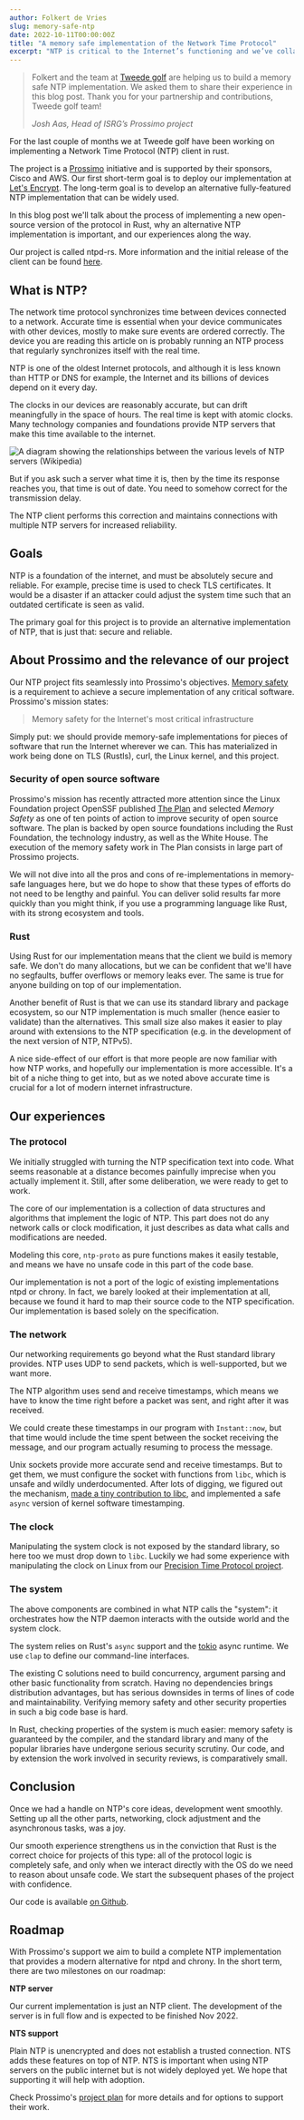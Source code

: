 ```yaml
---
author: Folkert de Vries
slug: memory-safe-ntp
date: 2022-10-11T00:00:00Z
title: "A memory safe implementation of the Network Time Protocol"
excerpt: "NTP is critical to the Internet’s functioning and we’ve collaborated with Tweede golf to build a high-performance, memory safe implementation. "
---
```




<div class="card border-0 pic-quote-right mb-4">
    <div class="pt-4">
        <blockquote class="blockquote">
            <span class="quote"></span>
            <div class="quote-text">
                <p class="font-italic lh-170">Folkert and the team at <a href="https://tweedegolf.nl/en" target="_blank" rel="noopener noreferer">Tweede golf</a> are helping us to build a memory safe NTP implementation. We asked them to share their experience in this blog post. Thank you for your partnership and contributions, Tweede golf team!</p>
                <footer class="blockquote-footer"><cite title="Source Title">Josh Aas, Head of ISRG’s Prossimo project</cite></footer>
            </div>
        </blockquote>
    </div>
</div>


For the last couple of months we at Tweede golf have been working on implementing a Network Time Protocol (NTP) client in rust.

The project is a [Prossimo](https://www.memorysafety.org/) initiative and is supported by their sponsors, Cisco and AWS. Our first short-term goal is to deploy our implementation at [Let's Encrypt](https://letsencrypt.org). The long-term goal is to develop an alternative fully-featured NTP implementation that can be widely used.

In this blog post we'll talk about the process of implementing a new open-source version of the protocol in Rust, why an alternative NTP implementation is important, and our experiences along the way.

Our project is called ntpd-rs. More information and the initial release of the client can be found [here](https://github.com/memorysafety/ntpd-rs).

## What is NTP?

The network time protocol synchronizes time between devices connected to a network. Accurate time is essential when your device communicates with other devices, mostly to make sure events are ordered correctly. The device you are reading this article on is probably running an NTP process that regularly synchronizes itself with the real time.

NTP is one of the oldest Internet protocols, and although it is less known than HTTP or DNS for example, the Internet and its billions of devices depend on it every day.

The clocks in our devices are reasonably accurate, but can drift meaningfully in the space of hours. The real time is kept with atomic clocks. Many technology companies and foundations provide NTP servers that make this time available to the internet.

![A diagram showing the relationships between the various levels of NTP servers (Wikipedia)](/images/blog/Blog-2022-10-11-relationship-various-levels-ntp.png)

But if you ask such a server what time it is, then by the time its response reaches you, that time is out of date. You need to somehow correct for the transmission delay.

The NTP client performs this correction and maintains connections with multiple NTP servers for increased reliability.

## Goals

NTP is a foundation of the internet, and must be absolutely secure and reliable. For example, precise time is used to check TLS certificates. It would be a disaster if an attacker could adjust the system time such that an outdated certificate is seen as valid.

The primary goal for this project is to provide an alternative implementation of NTP, that is just that: secure and reliable.

## About Prossimo and the relevance of our project

Our NTP project fits seamlessly into Prossimo's objectives. [Memory safety](https://www.memorysafety.org/docs/memory-safety/) is a requirement to achieve a secure implementation of any critical software. Prossimo's mission states:

> Memory safety for the Internet's most critical infrastructure

Simply put: we should provide memory-safe implementations for pieces of software that run the Internet wherever we can. This has materialized in work being done on TLS (Rustls), curl, the Linux kernel, and this project.

### Security of open source software

Prossimo's mission has recently attracted more attention since the Linux Foundation project OpenSSF published [The Plan](https://openssf.org/oss-security-mobilization-plan/) and selected _Memory Safety_ as one of ten points of action to improve security of open source software. The plan is backed by open source foundations including the Rust Foundation, the technology industry, as well as the White House. The execution of the memory safety work in The Plan consists in large part of Prossimo projects.

We will not dive into all the pros and cons of re-implementations in memory-safe languages here, but we do hope to show that these types of efforts do not need to be lengthy and painful. You can deliver solid results far more quickly than you might think, if you use a programming language like Rust, with its strong ecosystem and tools.

### Rust

Using Rust for our implementation means that the client we build is memory safe. We don't do many allocations, but we can be confident that we'll have no segfaults, buffer overflows or memory leaks ever. The same is true for anyone building on top of our implementation.

Another benefit of Rust is that we can use its standard library and package ecosystem, so our NTP implementation is much smaller (hence easier to validate) than the alternatives. This small size also makes it easier to play around with extensions to the NTP specification (e.g. in the development of the next version of NTP, NTPv5).

A nice side-effect of our effort is that more people are now familiar with how NTP works, and hopefully our implementation is more accessible. It's a bit of a niche thing to get into, but as we noted above accurate time is crucial for a lot of modern internet infrastructure.

## Our experiences

### The protocol

We initially struggled with turning the NTP specification text into code. What seems reasonable at a distance becomes painfully imprecise when you actually implement it. Still, after some deliberation, we were ready to get to work.

The core of our implementation is a collection of data structures and algorithms that implement the logic of NTP. This part does not do any network calls or clock modification, it just describes as data what calls and modifications are needed.

Modeling this core, `ntp-proto` as pure functions makes it easily testable, and means we have no unsafe code in this part of the code base.

Our implementation is not a port of the logic of existing implementations ntpd or chrony. In fact, we barely looked at their implementation at all, because we found it hard to map their source code to the NTP specification. Our implementation is based solely on the specification.

### The network

Our networking requirements go beyond what the Rust standard library provides. NTP uses UDP to send packets, which is well-supported, but we want more.

The NTP algorithm uses send and receive timestamps, which means we have to know the time right before a packet was sent, and right after it was received.

We could create these timestamps in our program with `Instant::now`, but that time would include the time spent between the socket receiving the message, and our program actually resuming to process the message.

Unix sockets provide more accurate send and receive timestamps. But to get them, we must configure the socket with functions from `libc`, which is unsafe and wildly underdocumented. After lots of digging, we figured out the mechanism, [made a tiny contribution to libc](https://github.com/rust-lang/libc/pull/2881), and implemented a safe `async` version of kernel software timestamping.

### The clock

Manipulating the system clock is not exposed by the standard library, so here too we must drop down to `libc`. Luckily we had some experience with manipulating the clock on Linux from our [Precision Time Protocol project](https://tweedegolf.nl/en/blog/72/announcing-statime-a-rust-ptp-implementation).

### The system

The above components are combined in what NTP calls the "system": it orchestrates how the NTP daemon interacts with the outside world and the system clock.

The system relies on Rust's `async` support and the [tokio](https://tokio.rs/) async runtime. We use `clap` to define our command-line interfaces.

The existing C solutions need to build concurrency, argument parsing and other basic functionality from scratch. Having no dependencies brings distribution advantages, but has serious downsides in terms of lines of code and maintainability. Verifying memory safety and other security properties in such a big code base is hard.

In Rust, checking properties of the system is much easier: memory safety is guaranteed by the compiler, and the standard library and many of the popular libraries have undergone serious security scrutiny. Our code, and by extension the work involved in security reviews, is comparatively small.

## Conclusion

Once we had a handle on NTP's core ideas, development went smoothly. Setting up all the other parts, networking, clock adjustment and the asynchronous tasks, was a joy.

Our smooth experience strengthens us in the conviction that Rust is the correct choice for projects of this type: all of the protocol logic is completely safe, and only when we interact directly with the OS do we need to reason about unsafe code. We start the subsequent phases of the project with confidence.

Our code is available [on Github](https://github.com/memorysafety/ntpd-rs).

## Roadmap

With Prossimo's support we aim to build a complete NTP implementation that provides a modern alternative for ntpd and chrony. In the short term, there are two milestones on our roadmap:

**NTP server**

Our current implementation is just an NTP client. The development of the server is in full flow and is expected to be finished Nov 2022.

**NTS support**

Plain NTP is unencrypted and does not establish a trusted connection. NTS adds these features on top of NTP. NTS is important when using NTP servers on the public internet but is not widely deployed yet. We hope that supporting it will help with adoption.

Check Prossimo's [project plan](https://www.memorysafety.org/initiative/ntp/ntp-work-plan/) for more details and for options to support their work.